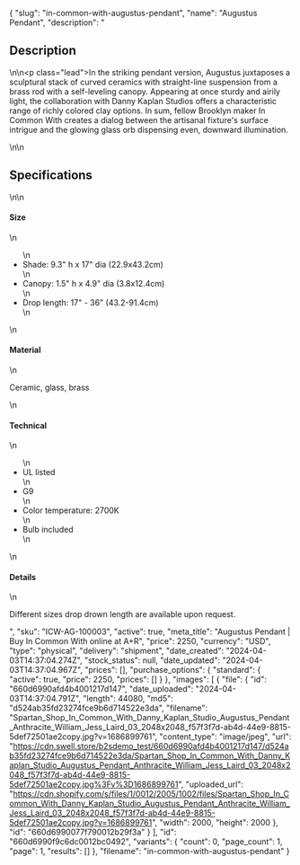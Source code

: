 {
  "slug": "in-common-with-augustus-pendant",
  "name": "Augustus Pendant",
  "description": "<h2>Description</h2>\n<!-- split -->\n<p class=\"lead\">In the striking pendant version, Augustus juxtaposes a sculptural stack of curved ceramics with straight-line suspension from a brass rod with a self-leveling canopy. Appearing at once sturdy and airily light, the collaboration with Danny Kaplan Studios offers a characteristic range of richly colored clay options. In sum, fellow Brooklyn maker In Common With creates a dialog between the artisanal fixture's surface intrigue and the glowing glass orb dispensing even, downward illumination.</p>\n<!-- split -->\n<h2>Specifications</h2>\n<!-- split -->\n<h4>Size</h4>\n<ul>\n<li>Shade: 9.3\" h x 17\" dia (22.9x43.2cm)</li>\n<li>Canopy: 1.5\" h x 4.9\" dia (3.8x12.4cm)</li>\n<li>Drop length: 17\" - 36\" (43.2-91.4cm)</li>\n</ul>\n<h4>Material</h4>\n<p>Ceramic, glass, brass</p>\n<h4>Technical</h4>\n<ul>\n<li>UL listed</li>\n<li>G9</li>\n<li>Color temperature: 2700K</li>\n<li>Bulb included</li>\n</ul>\n<h4>Details</h4>\n<p>Different sizes drop drown length are available upon request.<br></p>",
  "sku": "ICW-AG-100003",
  "active": true,
  "meta_title": "Augustus Pendant | Buy In Common With online at A+R",
  "price": 2250,
  "currency": "USD",
  "type": "physical",
  "delivery": "shipment",
  "date_created": "2024-04-03T14:37:04.274Z",
  "stock_status": null,
  "date_updated": "2024-04-03T14:37:04.967Z",
  "prices": [],
  "purchase_options": {
    "standard": {
      "active": true,
      "price": 2250,
      "prices": []
    }
  },
  "images": [
    {
      "file": {
        "id": "660d6990afd4b4001217d147",
        "date_uploaded": "2024-04-03T14:37:04.791Z",
        "length": 44080,
        "md5": "d524ab35fd23274fce9b6d714522e3da",
        "filename": "Spartan_Shop_In_Common_With_Danny_Kaplan_Studio_Augustus_Pendant_Anthracite_William_Jess_Laird_03_2048x2048_f57f3f7d-ab4d-44e9-8815-5def72501ae2copy.jpg?v=1686899761",
        "content_type": "image/jpeg",
        "url": "https://cdn.swell.store/b2sdemo_test/660d6990afd4b4001217d147/d524ab35fd23274fce9b6d714522e3da/Spartan_Shop_In_Common_With_Danny_Kaplan_Studio_Augustus_Pendant_Anthracite_William_Jess_Laird_03_2048x2048_f57f3f7d-ab4d-44e9-8815-5def72501ae2copy.jpg%3Fv%3D1686899761",
        "uploaded_url": "https://cdn.shopify.com/s/files/1/0012/2005/1002/files/Spartan_Shop_In_Common_With_Danny_Kaplan_Studio_Augustus_Pendant_Anthracite_William_Jess_Laird_03_2048x2048_f57f3f7d-ab4d-44e9-8815-5def72501ae2copy.jpg?v=1686899761",
        "width": 2000,
        "height": 2000
      },
      "id": "660d6990077f790012b29f3a"
    }
  ],
  "id": "660d6990f9c6dc0012bc0492",
  "variants": {
    "count": 0,
    "page_count": 1,
    "page": 1,
    "results": []
  },
  "filename": "in-common-with-augustus-pendant"
}